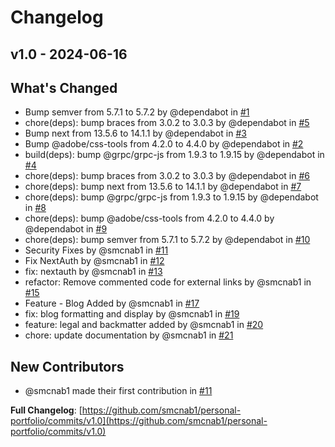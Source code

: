 # Changelog

## v1.0 - 2024-06-16

## What's Changed
* Bump semver from 5.7.1 to 5.7.2 by @dependabot in [#1](https://github.com/smcnab1/personal-portfolio/pull/1)
* chore(deps): bump braces from 3.0.2 to 3.0.3 by @dependabot in [#5](https://github.com/smcnab1/personal-portfolio/pull/5)
* Bump next from 13.5.6 to 14.1.1 by @dependabot in [#3](https://github.com/smcnab1/personal-portfolio/pull/3)
* Bump @adobe/css-tools from 4.2.0 to 4.4.0 by @dependabot in [#2](https://github.com/smcnab1/personal-portfolio/pull/2)
* build(deps): bump @grpc/grpc-js from 1.9.3 to 1.9.15 by @dependabot in [#4](https://github.com/smcnab1/personal-portfolio/pull/4)
* chore(deps): bump braces from 3.0.2 to 3.0.3 by @dependabot in [#6](https://github.com/smcnab1/personal-portfolio/pull/6)
* chore(deps): bump next from 13.5.6 to 14.1.1 by @dependabot in [#7](https://github.com/smcnab1/personal-portfolio/pull/7)
* chore(deps): bump @grpc/grpc-js from 1.9.3 to 1.9.15 by @dependabot in [#8](https://github.com/smcnab1/personal-portfolio/pull/8)
* chore(deps): bump @adobe/css-tools from 4.2.0 to 4.4.0 by @dependabot in [#9](https://github.com/smcnab1/personal-portfolio/pull/9)
* chore(deps): bump semver from 5.7.1 to 5.7.2 by @dependabot in [#10](https://github.com/smcnab1/personal-portfolio/pull/10)
* Security Fixes by @smcnab1 in [#11](https://github.com/smcnab1/personal-portfolio/pull/11)
* Fix NextAuth by @smcnab1 in [#12](https://github.com/smcnab1/personal-portfolio/pull/12)
* fix: nextauth by @smcnab1 in [#13](https://github.com/smcnab1/personal-portfolio/pull/13)
* refactor: Remove commented code for external links by @smcnab1 in [#15](https://github.com/smcnab1/personal-portfolio/pull/15)
* Feature - Blog Added by @smcnab1 in [#17](https://github.com/smcnab1/personal-portfolio/pull/17)
* fix: blog formatting and display by @smcnab1 in [#19](https://github.com/smcnab1/personal-portfolio/pull/19)
* feature: legal and backmatter added by @smcnab1 in [#20](https://github.com/smcnab1/personal-portfolio/pull/20)
* chore: update documentation by @smcnab1 in [#21](https://github.com/smcnab1/personal-portfolio/pull/21)

## New Contributors
* @smcnab1 made their first contribution in [#11](https://github.com/smcnab1/personal-portfolio/pull/11)

**Full Changelog**: [https://github.com/smcnab1/personal-portfolio/commits/v1.0](https://github.com/smcnab1/personal-portfolio/commits/v1.0)
